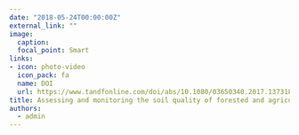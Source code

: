 ```yaml
---
date: "2018-05-24T00:00:00Z"
external_link: ""
image:
  caption: 
  focal_point: Smart
links:
- icon: photo-video
  icon_pack: fa
  name: DOI
  url: https://www.tandfonline.com/doi/abs/10.1080/03650340.2017.1373188?journalCode=gags20
title: Assessing and monitoring the soil quality of forested and agricultural areas using soil quality indices and digital soil mapping in a semiarid environment
authors: 
  - admin
---
```

